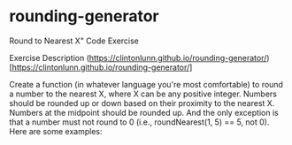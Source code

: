 # rounding-generator
Round to Nearest X" Code Exercise

Exercise Description
(https://clintonlunn.github.io/rounding-generator/)[https://clintonlunn.github.io/rounding-generator/]

Create a function (in whatever language you're most comfortable) to round a number to the nearest X, where X can be any positive integer. Numbers should be rounded up or down based on their proximity to the nearest X. Numbers at the midpoint should be rounded up. And the only exception is that a number must not round to 0 (i.e., roundNearest(1, 5) == 5, not 0). Here are some examples:
